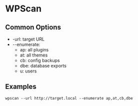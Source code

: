 # WPScan

## Common Options

* \-url: target URL
* \--enumerate:
  * ap: all plugins
  * at: all themes
  * cb: config backups
  * dbe: database exports
  * u: users

## Examples

```
wpscan --url http://target.local --enumerate ap,at,cb,dbe
```
